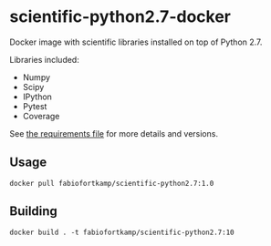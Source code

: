 # scientific-python2.7-docker
Docker image with scientific libraries installed on top of Python 2.7.

Libraries included:

- Numpy
- Scipy
- IPython
- Pytest
- Coverage


See [the requirements file](./requirements.txt) for more details and versions.

## Usage

```shell
docker pull fabiofortkamp/scientific-python2.7:1.0
```

## Building

```shell
docker build . -t fabiofortkamp/scientific-python2.7:10
```
